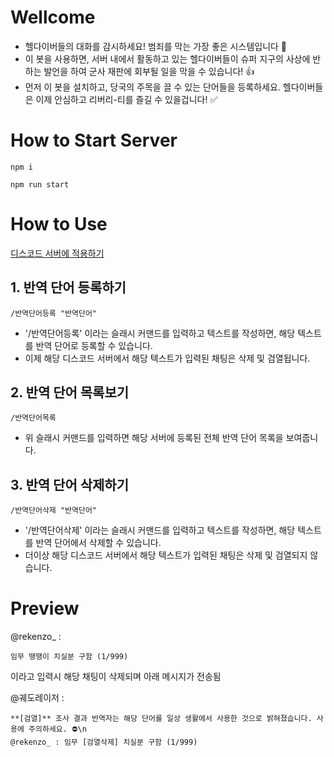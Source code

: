 # Wellcome
- 헬다이버들의 대화를 감시하세요! 범죄를 막는 가장 좋은 시스템입니다 📸
- 이 봇을 사용하면, 서버 내에서 활동하고 있는 헬다이버들이 슈퍼 지구의 사상에 반하는 발언을 하여 군사 재판에 회부될 일을 막을 수 있습니다! 👍
- 먼저 이 봇을 설치하고, 당국의 주목을 끌 수 있는 단어들을 등록하세요. 헬다이버들은 이제 안심하고 리버리-티를 즐길 수 있을겁니다! ✅


# How to Start Server
```
npm i
```

```
npm run start
```


# How to Use

[디스코드 서버에 적용하기](https://discord.com/oauth2/authorize?client_id=1247436650666266654)


## 1. 반역 단어 등록하기
```
/반역단어등록 "반역단어"
```
- '/반역단어등록' 이라는 슬래시 커맨드를 입력하고 텍스트를 작성하면, 해당 텍스트를 반역 단어로 등록할 수 있습니다.
- 이제 해당 디스코드 서버에서 해당 텍스트가 입력된 채팅은 삭제 및 검열됩니다.

## 2. 반역 단어 목록보기
```
/반역단어목록
```
- 위 슬래시 커맨드를 입력하면 해당 서버에 등록된 전체 반역 단어 목록을 보여줍니다.

## 3. 반역 단어 삭제하기
```
/반역단어삭제 "반역단어"
```
- '/반역단어삭제' 이라는 슬래시 커맨드를 입력하고 텍스트를 작성하면, 해당 텍스트를 반역 단어에서 삭제할 수 있습니다.
- 더이상 해당 디스코드 서버에서 해당 텍스트가 입력된 채팅은 삭제 및 검열되지 않습니다.


# Preview
@rekenzo_ : 
```
임무 땡땡이 치실분 구함 (1/999)
```
이라고 입력시 해당 채팅이 삭제되며 아래 메시지가 전송됨

@궤도레이저 : 
```
**[검열]** 조사 결과 반역자는 해당 단어를 일상 생활에서 사용한 것으로 밝혀졌습니다. 사용에 주의하세요. ⛔\n
@rekenzo_ : 임무 [검열삭제] 치실분 구함 (1/999)
```
